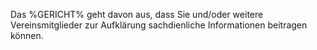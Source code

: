 Das %GERICHT% geht davon aus, dass Sie und/oder weitere Vereinsmitglieder zur Aufklärung sachdienliche Informationen beitragen können. 